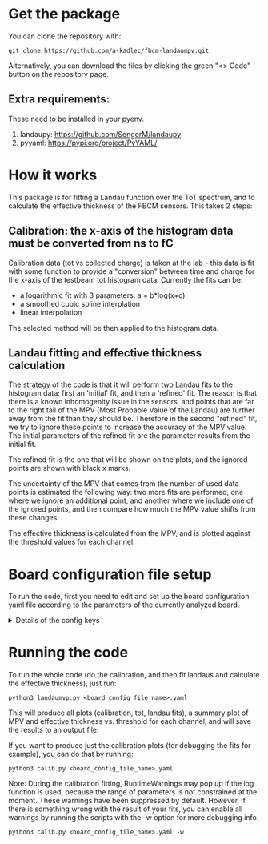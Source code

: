 # Get the package
You can clone the repository with:
```
git clone https://github.com/a-kadlec/fbcm-landaumpv.git
```
Alternatively, you can download the files by clicking the green "<> Code" button on the repository page.

## Extra requirements:
These need to be installed in your pyenv.
1) landaupy: https://github.com/SengerM/landaupy 
2) pyyaml: https://pypi.org/project/PyYAML/


# How it works
This package is for fitting a Landau function over the ToT spectrum, and to calculate the effective thickness of the FBCM sensors. This takes 2 steps:
## Calibration: the x-axis of the histogram data must be converted from ns to fC
Calibration data (tot vs collected charge) is taken at the lab - this data is fit with some function to provide a "conversion" between time and charge for the x-axis of the testbeam tot histogram data. Currently the fits can be:
- a logarithmic fit with 3 parameters: a + b*log(x+c)
- a smoothed cubic spline interplation
- linear interpolation

The selected method will be then applied to the histogram data.

## Landau fitting and effective thickness calculation
The strategy of the code is that it will perform two Landau fits to the histogram data: first an 'initial' fit, and then a 'refined' fit.
The reason is that there is a known inhomogenity issue in the sensors, and points that are far to the right tail of the MPV (Most Probable Value of the Landau) are further away from the fit than they should be. Therefore in the second "refined" fit, we try to ignore these points to increase the accuracy of the MPV value. The initial parameters of the refined fit are the parameter results from the initial fit.

The refined fit is the one that will be shown on the plots, and the ignored points are shown with black x marks.

The uncertainty of the MPV that comes from the number of used data points is estimated the following way: two more fits are performed, one where we ignore an additional point, and another where we include one of the ignored points, and then compare how much the MPV value shifts from these changes.

The effective thickness is calculated from the MPV, and is plotted against the threshold values for each channel.


# Board configuration file setup
To run the code, first you need to edit and set up the board configuration yaml file according to the parameters of the currently analyzed board.
<details>
<summary>Details of the config keys</summary>
  
* board_number: (integer) the board number of the currently analyzed board 
* output_dir: (string) the directory where the output plots and files should be created. If the path does not already exist, the code will attempt to create it
* measurement: (string) a descriptive name for the measurement that will be concated to the board number in file names. Should reflect the conditions of the used calibration, for example "CBm14_WS_IRRAD_GRD_20"

* calibration_data: (string) the path to the npz pickle file of the lab calibration. If the board has two ASICs, then put the calibration file for the RIGHT asic here.
* calibration_data_left: (bool/string) If the board has only one ASIC, then thus must be False. If the board has two ASICs, then put the path to the calibration file for the LEFT asic here.

* histogram_data_dir: (string) The directory where the histogram data from the testbeam is stored. This should be "/data/testbeam2/histogram_data"
* histogram_data_files: (string/int/list) The name of the histogram data file, or a list of files (the contents of which will be summed). The full file name can be specified as a string (f.e. "histogram_data_run_538_2024-07-26_07-27-05.dat"), or for convenience, it is enough to specify only the run number (f.e. 538). This is convenient if you want to use a list of files, for example from run 512 to 516, then this can be [512,513,514,515,516].
* RC: (integer) The RC setting that was used while taking the histogram data
* threshold_per_channel: (list[6]) The threshold values for each channel that was used while taking the histogram data
* expected_thickness_per_channel: (list[6]) The expected values for the effective thickness for each channel respectively - the deviation of the results w.r.t. these values will be calculated.
* skip_channels: (list) If a channel number is included in this list, it will be skipped from the analysis. Useful to ignore known noisy channels. Empty list ([]) means none of the channels are skipped, all are analyzed.

* tested_calibration_types: (string): The types of calibration to test and draw on the calibration data. This can be "log" for a logarithmic fit, "spline" for interpolation with a smoothed cubic spline, or "linear" for linear interpolation. It can also be a combination of any of these, for example "log, linear" to test both log fit and linear interpolation.
* selected_calibration_type: (string) The calibration to select for usage on the histogram data. This cannot be any sort of list! One type of calibration must be selected.
* calib_bad_point_errorlimit_ns: (float) A threshold for the sigma of the measurement points in the calibration data: if a point has higher sigma than this, it is ignored from the calibration fit.
* channels_on_calib_summary_plots: (2D list) This setting specifies which channels are shown on which summary plot (where the calibration fits for different channels are compared on the same plot). The first index denotes how many plots to make, and the second index contains which channels are on the plot. For example: [[0,3],[2,4,5]] will make two plots, the first one will show channels 0 and 3, and the second one will show channels 2, 4, and 5. Any number of plots can be made with any number of channels.
* summary_plots_xticks_density: (float) The density of the xticks marks on the x axis for all calibration summary plots. Can be decreased for a cleaner plot, or can be increased to help see differences when comparing nearly identical channels.

* cutoff_ns: (float) This is an upper cut on the x-axis of the raw ToT plot in nanoseconds: any data that belongs to a time bin larger than this value will not be plotted.
* cutoff_fC: (float) This is an upper cut on the x-axis of the landau plot in fC (after calibration has been applied to the x-axis): similarly, any data that belongs to a higher fC bin than this value is not plotted, and is not considered in the initial Landau fit.
* cutoff_ref: (float) This is a cut for the refined Landau fit in percent (%) values. After the initial fit, each point to the right of the MPV is tested against expected value from the initial fit, and if the deviation in percent is larger than this cutoff value, the point will be ignored from the refined fit.
* cutoff_lower: (list[6]) This adds an option to study and decrease the effect of too many near-zero points on the left tail for the refined fit. The numbers in the list specify for each channel, how many points to ignore from the left of the histogram data. For example, [3,0,0,0,0,0] means that only for channel 0, the three lowest points on the x-axis are ignored from the refined fit.

* mpv_display_precision: (int) number of decimals for the MPV to show on the plots

* log_p0: (list[3]) Initial parameters for fitting the logarithm calibration: a + b*log(x+c) You may need to adjust especially the first parameter when changing boards.  
* landau_p0: (list[3]) Initial parameters for the initial Landau fit: normalization factor, MPV, sigma. You may need to adjust the normalization factor when changing boards.
* spline_smoothing_param: (int) smoothing parameter for the cubic spline

</details>

# Running the code
To run the whole code (do the calibration, and then fit landaus and calculate the effective thickness), just run:
```
python3 landaumvp.py <board_config_file_name>.yaml
```
This will produce all plots (calibration, tot, landau fits), a summary plot of MPV and effective thickness vs. threshold for each channel, and will save the results to an output file.


If you want to produce just the calibration plots (for debugging the fits for example), you can do that by running:
```
python3 calib.py <board_config_file_name>.yaml
```

Note: During the calibration fitting, RuntimeWarnings may pop up if the log function is used, because the range of parameters is not constrained at the moment. These warnings have been suppressed by default. However, if there is something wrong with the result of your fits, you can enable all warnings by running the scripts with the -w option for more debugging info.
```
python3 calib.py <board_config_file_name>.yaml -w
```

